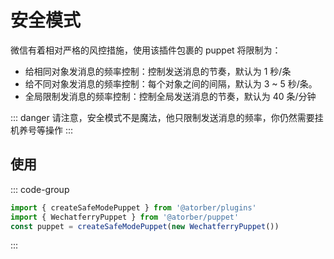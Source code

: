 # 安全模式

微信有着相对严格的风控措施，使用该插件包裹的 puppet 将限制为：

- 给相同对象发消息的频率控制：控制发送消息的节奏，默认为 1 秒/条
- 给不同对象发消息的频率控制：每个对象之间的间隔，默认为 3 ~ 5 秒/条。
- 全局限制发消息的频率控制：控制全局发送消息的节奏，默认为 40 条/分钟

::: danger
请注意，安全模式不是魔法，他只限制发送消息的频率，你仍然需要挂机养号等操作
:::

## 使用

::: code-group
```ts twoslash [index.ts]
import { createSafeModePuppet } from '@atorber/plugins'
import { WechatferryPuppet } from '@atorber/puppet'
const puppet = createSafeModePuppet(new WechatferryPuppet())
```
:::
